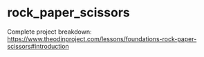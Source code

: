 # rock_paper_scissors
Complete project breakdown: https://www.theodinproject.com/lessons/foundations-rock-paper-scissors#introduction
